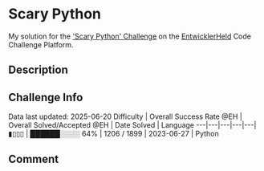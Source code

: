 # Scary Python

My solution for the ['Scary Python' Challenge](https://platform.entwicklerheld.de/challenge/scary-python?technology=Python) on the [EntwicklerHeld](https://platform.entwicklerheld.de/) Code Challenge Platform.

## Description


## Challenge Info
Data last updated: 2025-06-20
Difficulty | Overall Success Rate @EH | Overall Solved/Accepted @EH | Date Solved | Language
---|---|---|---|---|
▮▯▯▯ | ██████░░░░ 64% | 1206 / 1899 | 2023-06-27 | Python

## Comment
